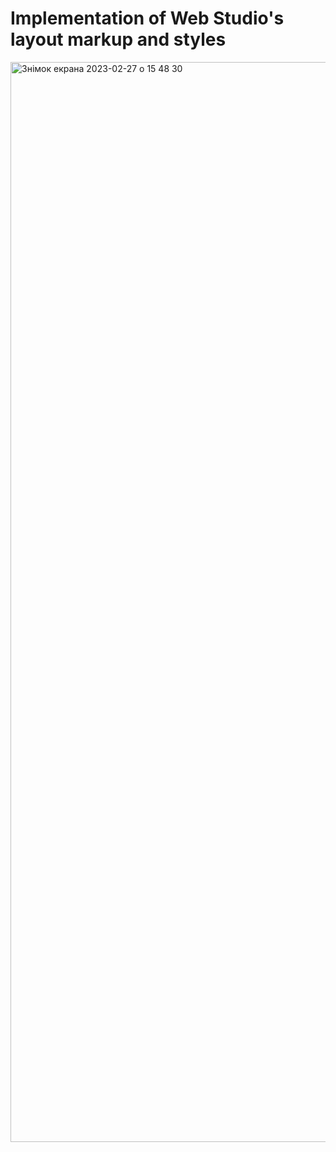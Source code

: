 # Implementation of Web Studio's layout markup and styles 

<img width="1728" alt="Знімок екрана 2023-02-27 о 15 48 30" src="https://user-images.githubusercontent.com/96833638/221580642-eb9b5bdf-7453-45cc-9173-3304830dfcc8.png">

